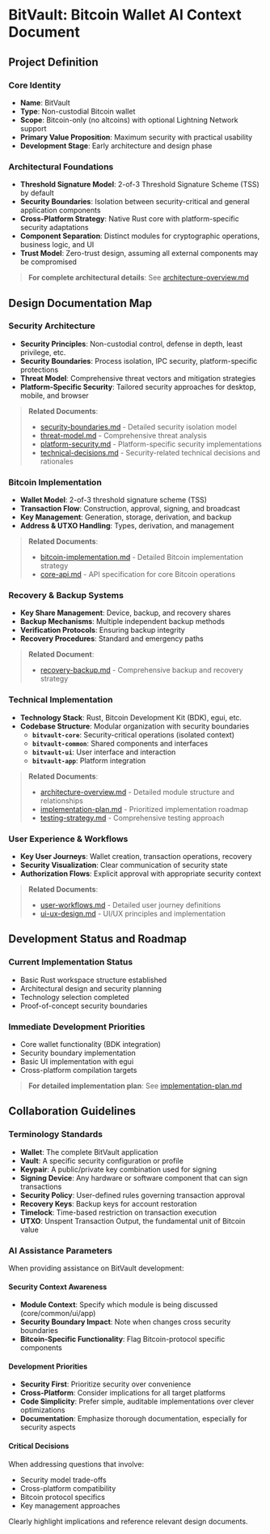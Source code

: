 # BitVault: Bitcoin Wallet AI Context Document

## Project Definition

### Core Identity
- **Name**: BitVault
- **Type**: Non-custodial Bitcoin wallet
- **Scope**: Bitcoin-only (no altcoins) with optional Lightning Network support
- **Primary Value Proposition**: Maximum security with practical usability
- **Development Stage**: Early architecture and design phase

### Architectural Foundations
- **Threshold Signature Model**: 2-of-3 Threshold Signature Scheme (TSS) by default
- **Security Boundaries**: Isolation between security-critical and general application components
- **Cross-Platform Strategy**: Native Rust core with platform-specific security adaptations
- **Component Separation**: Distinct modules for cryptographic operations, business logic, and UI
- **Trust Model**: Zero-trust design, assuming all external components may be compromised

> **For complete architectural details**: See [architecture-overview.md](architecture-overview.md)

## Design Documentation Map

### Security Architecture
- **Security Principles**: Non-custodial control, defense in depth, least privilege, etc.
- **Security Boundaries**: Process isolation, IPC security, platform-specific protections
- **Threat Model**: Comprehensive threat vectors and mitigation strategies
- **Platform-Specific Security**: Tailored security approaches for desktop, mobile, and browser

> **Related Documents**:
> - [security-boundaries.md](security-boundaries.md) - Detailed security isolation model
> - [threat-model.md](threat-model.md) - Comprehensive threat analysis
> - [platform-security.md](platform-security.md) - Platform-specific security implementations
> - [technical-decisions.md](technical-decisions.md) - Security-related technical decisions and rationales

### Bitcoin Implementation
- **Wallet Model**: 2-of-3 threshold signature scheme (TSS)
- **Transaction Flow**: Construction, approval, signing, and broadcast
- **Key Management**: Generation, storage, derivation, and backup
- **Address & UTXO Handling**: Types, derivation, and management

> **Related Documents**:
> - [bitcoin-implementation.md](bitcoin-implementation.md) - Detailed Bitcoin implementation strategy
> - [core-api.md](core-api.md) - API specification for core Bitcoin operations

### Recovery & Backup Systems
- **Key Share Management**: Device, backup, and recovery shares
- **Backup Mechanisms**: Multiple independent backup methods
- **Verification Protocols**: Ensuring backup integrity
- **Recovery Procedures**: Standard and emergency paths

> **Related Document**:
> - [recovery-backup.md](recovery-backup.md) - Comprehensive backup and recovery strategy

### Technical Implementation
- **Technology Stack**: Rust, Bitcoin Development Kit (BDK), egui, etc.
- **Codebase Structure**: Modular organization with security boundaries
  - **`bitvault-core`**: Security-critical operations (isolated context)
  - **`bitvault-common`**: Shared components and interfaces
  - **`bitvault-ui`**: User interface and interaction
  - **`bitvault-app`**: Platform integration

> **Related Documents**:
> - [architecture-overview.md](architecture-overview.md) - Detailed module structure and relationships
> - [implementation-plan.md](implementation-plan.md) - Prioritized implementation roadmap
> - [testing-strategy.md](testing-strategy.md) - Comprehensive testing approach

### User Experience & Workflows
- **Key User Journeys**: Wallet creation, transaction operations, recovery
- **Security Visualization**: Clear communication of security state
- **Authorization Flows**: Explicit approval with appropriate security context

> **Related Documents**:
> - [user-workflows.md](user-workflows.md) - Detailed user journey definitions
> - [ui-ux-design.md](ui-ux-design.md) - UI/UX principles and implementation

## Development Status and Roadmap

### Current Implementation Status
- Basic Rust workspace structure established
- Architectural design and security planning
- Technology selection completed
- Proof-of-concept security boundaries

### Immediate Development Priorities
- Core wallet functionality (BDK integration)
- Security boundary implementation
- Basic UI implementation with egui
- Cross-platform compilation targets

> **For detailed implementation plan**: See [implementation-plan.md](implementation-plan.md)

## Collaboration Guidelines

### Terminology Standards
- **Wallet**: The complete BitVault application
- **Vault**: A specific security configuration or profile
- **Keypair**: A public/private key combination used for signing
- **Signing Device**: Any hardware or software component that can sign transactions
- **Security Policy**: User-defined rules governing transaction approval
- **Recovery Keys**: Backup keys for account restoration
- **Timelock**: Time-based restriction on transaction execution
- **UTXO**: Unspent Transaction Output, the fundamental unit of Bitcoin value

### AI Assistance Parameters

When providing assistance on BitVault development:

#### Security Context Awareness
- **Module Context**: Specify which module is being discussed (core/common/ui/app)
- **Security Boundary Impact**: Note when changes cross security boundaries
- **Bitcoin-Specific Functionality**: Flag Bitcoin-protocol specific components

#### Development Priorities
- **Security First**: Prioritize security over convenience
- **Cross-Platform**: Consider implications for all target platforms
- **Code Simplicity**: Prefer simple, auditable implementations over clever optimizations
- **Documentation**: Emphasize thorough documentation, especially for security aspects

#### Critical Decisions
When addressing questions that involve:
- Security model trade-offs
- Cross-platform compatibility
- Bitcoin protocol specifics
- Key management approaches

Clearly highlight implications and reference relevant design documents.
